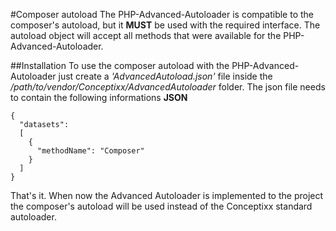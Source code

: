 #Composer autoload
The PHP-Advanced-Autoloader is compatible to the composer's autoload, but it **MUST** be used with the required interface.
The autoload object will accept all methods that were available for the PHP-Advanced-Autoloader.

##Installation
To use the composer autoload with the PHP-Advanced-Autoloader just create a _'AdvancedAutoload.json'_ file inside the _/path/to/vendor/Conceptixx/AdvancedAutoloader_ folder.
The json file needs to contain the following informations
**JSON**
```
{
  "datasets":
  [
    {
      "methodName": "Composer"
    }
  ]
}
```
That's it. When now the Advanced Autoloader is implemented to the project the composer's autoload will be used instead of the Conceptixx standard autoloader.
